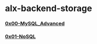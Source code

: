 # alx-backend-storage

### [0x00-MySQL_Advanced](0x00-MySQL_Advanced/README.md)
### [0x01-NoSQL](0x01-NoSQL/README.md)

